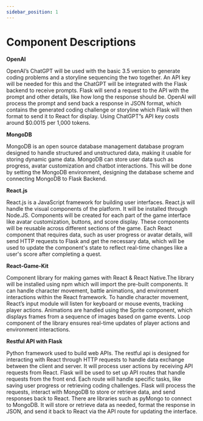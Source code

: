 ```yaml
---
sidebar_position: 1
---
```


# Component Descriptions

**OpenAI**

OpenAI’s ChatGPT will be used with the basic 3.5 version to generate coding problems and a storyline sequencing the two together. An API key will be needed for this and the ChatGPT will be integrated with the Flask backend to receive prompts. Flask will send a request to the API with the prompt and other details, like how long the response should be. OpenAI will process the prompt and send back a response in JSON format, which contains the generated coding challenge or storyline which Flask will then format to send it to React for display. Using ChatGPT”s API key costs around $0.0015 per 1,000 tokens.

**MongoDB**

MongoDB is an open source database management database program designed to handle structured and unstructured data, making it usable for storing dynamic game data. MongoDB can store user data such as progress, avatar customization and chatbot interactions. This will be done by setting the MongoDB environment, designing the database scheme and connecting MongoDB to Flask Backend. 

**React.js**

React.js is a JavaScript framework for building user interfaces. React.js will handle the visual components of the platform. It will be installed through Node.JS. Components will be created for each part of the game interface like avatar customization, buttons, and score display. These components will be reusable across different sections of the game. Each React component that requires data, such as user progress or avatar details, will send HTTP requests to Flask and get the necessary data, which will be used to update the component's state to reflect real-time changes like a user's score after completing a quest.

**React-Game-Kit**

Component library for making games with React & React Native.The library will be installed using npm which will import the pre-built components. It can handle character movement, battle animations, and environment interactions within the React framework. To handle character movement, React’s input module will listen for keyboard or mouse events, tracking player actions. Animations are handled using the Sprite component, which displays frames from a sequence of images based on game events.  Loop component of the library ensures real-time updates of player actions and environment interactions.

**Restful API with Flask**

Python framework used to build web APIs. The restful api is designed for interacting with React through HTTP requests to handle data exchange between the client and server. It will process user actions by receiving API requests from React. Flask will be used to set up API routes that handle requests from the front end. Each route will handle specific tasks, like saving user progress or retrieving coding challenges. Flask will process the requests, interact with MongoDB to store or retrieve data, and send responses back to React. There are libraries such as pyMongo to connect to MongoDB. It will store or retrieve data as needed, format the response in JSON, and send it back to React via the API route for updating the interface.
